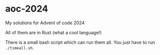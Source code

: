 # aoc-2024
My solutions for Advent of code 2024

All of them are in Rust (what a cool language!)

There is a small bash script which can run them all. You just have to run `./timeall.sh`.
